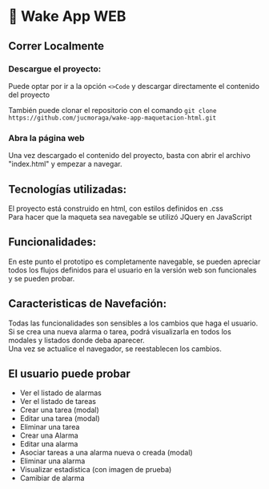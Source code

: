 # 🚀 Wake App WEB

## Correr Localmente 

### Descargue el proyecto: 
Puede optar por ir a la opción `<>Code` y descargar directamente el contenido del proyecto

También puede clonar el repositorio con el comando `git clone https://github.com/jucmoraga/wake-app-maquetacion-html.git`

### Abra la página web
Una vez descargado el contenido del proyecto, basta con abrir el archivo "index.html" y empezar a navegar.

## Tecnologías utilizadas: 
El proyecto está construido en html, con estilos definidos en .css <br>
Para hacer que la maqueta sea navegable se utilizó JQuery en JavaScript

## Funcionalidades:
En este punto el prototipo es completamente navegable, se pueden apreciar todos los flujos definidos para el usuario en la versión web son funcionales y se pueden probar.

## Caracteristicas de Navefación:
Todas las funcionalidades son sensibles a los cambios que haga el usuario. Si se crea una nueva alarma o tarea, podrá visualizarla en todos los modales y listados donde deba aparecer. <br>
Una vez se actualice el navegador, se reestablecen los cambios.

## El usuario puede probar
* Ver el listado de alarmas
* Ver el listado de tareas
* Crear una tarea (modal)
* Editar una tarea (modal)
* Eliminar una tarea
* Crear una Alarma
* Editar una alarma
* Asociar tareas a una alarma nueva o creada (modal)
* Eliminar una alarma
* Visualizar estadistica (con imagen de prueba)
* Camibiar de alarma 
